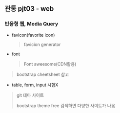 ## 관통 pjt03 - web

### 반응형 웹, Media Query

- favicon(favorite icon)

  > favicion generator

- font

  > Font aweesome(CDN활용)



> bootstrap cheetsheet 참고

- table, form, input 시험X



> git 테마 사이트
>
> bootstrap theme free 검색하면 다양한 사이트가 나옴